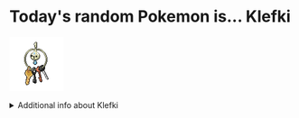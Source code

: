 # Today's random Pokemon is... Klefki

![Klefki shiny sprite](https://raw.githubusercontent.com/PokeAPI/sprites/master/sprites/pokemon/shiny/707.png)

<details>
<summary>Additional info about Klefki</summary>

| srpite type | image |
|------|------|
| back_default | ![Klefki back_default sprite](https://raw.githubusercontent.com/PokeAPI/sprites/master/sprites/pokemon/back/642.png) |
| back_shiny | ![Klefki back_shiny sprite](https://raw.githubusercontent.com/PokeAPI/sprites/master/sprites/pokemon/back/shiny/642.png) |
| front_default | ![Klefki front_default sprite](https://raw.githubusercontent.com/PokeAPI/sprites/master/sprites/pokemon/642.png) |
| front_default | ![Klefki front_default sprite](https://raw.githubusercontent.com/PokeAPI/sprites/master/sprites/pokemon/707.png) | </details>